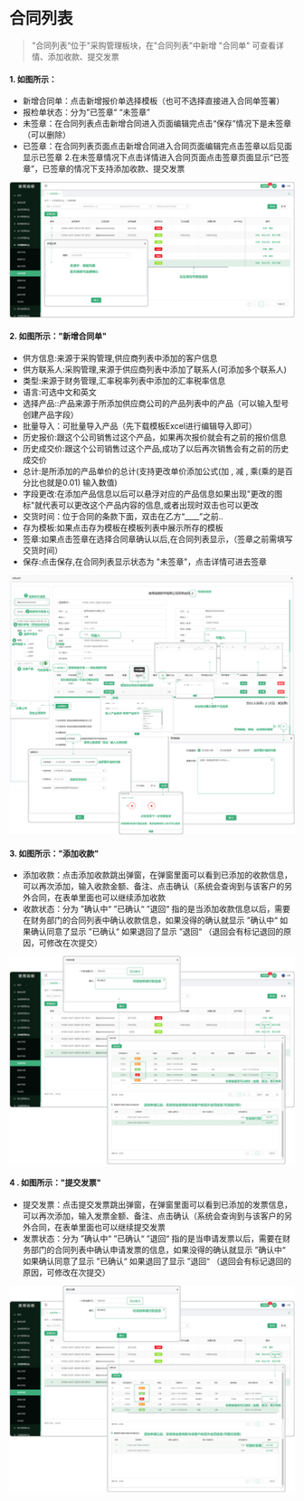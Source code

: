 # 合同列表

> "合同列表“位于"采购管理板块，在"合同列表"中新增 "合同单" 可查看详情、添加收款、提交发票

#### 1. 如图所示：

* 新增合同单：点击新增报价单选择模板（也可不选择直接进入合同单签署）
* 报检单状态：分为”已签章“   “未签章”
* 未签章：在合同列表点击新增合同进入页面编辑完点击“保存”情况下是未签章（可以删除）
* 已签章：在合同列表页面点击新增合同进入合同页面编辑完点击签章以后见面显示已签章 2.在未签章情况下点击详情进入合同页面点击签章页面显示“已签章”，已签章的情况下支持添加收款、提交发票

![如图所示](../file/cg-ht1.png)

#### 2. 如图所示："新增合同单"

* 供方信息:来源于采购管理,供应商列表中添加的客户信息
* 供方联系人:采购管理,来源于供应商列表中添加了联系人(可添加多个联系人)
* 类型:来源于财务管理,汇率税率列表中添加的汇率税率信息
* 语言:可选中文和英文
* 选择产品::产品来源于所添加供应商公司的产品列表中的产品（可以输入型号创建产品字段）
* 批量导入：可批量导入产品（先下载模板Excel进行编辑导入即可）
* 历史报价:跟这个公司销售过这个产品，如果再次报价就会有之前的报价信息
* 历史成交价:跟这个公司销售过这个产品,成功了以后再次销售会有之前的历史成交价
* 总计:是所添加的产品单价的总计(支持更改单价添加公式(加 , 减 , 乘(乘的是百分比也就是0.01) 输入数值)
* 字段更改:在添加产品信息以后可以悬浮对应的产品信息如果出现"更改的图标"就代表可以更改这个产品内容的信息,或者出现时双击也可以更改
* 交货时间：位于合同的条款下面，双击在乙方“____”之前..
* 存为模板:如果点击存为模板在模板列表中展示所存的模板
* 签章:如果点击签章在选择合同章确认以后,在合同列表显示，（签章之前需填写交货时间）
* 保存:点击保存,在合同列表显示状态为 "未签章"，点击详情可进去签章

![如图所示](../file/cg-mblb5.png)

#### 3. 如图所示："添加收款"

* 添加收款：点击添加收款跳出弹窗，在弹窗里面可以看到已添加的收款信息，可以再次添加，输入收款金额、备注、点击确认（系统会查询到与该客户的另外合同，在表单里面也可以继续添加收款
* 收款状态：分为 ”确认中“  ”已确认“   ”退回“ 指的是当添加收款信息以后，需要在财务部门的合同列表中确认收款信息，如果没得的确认就显示 ”确认中“ 如果确认同意了显示 ”已确认“ 如果退回了显示 ”退回“ （退回会有标记退回的原因，可修改在次提交）

![如图所示](../file/cg-ht2.png)


#### 4 . 如图所示："提交发票"


* 提交发票：点击提交发票跳出弹窗，在弹窗里面可以看到已添加的发票信息，可以再次添加，输入发票金额、备注、点击确认（系统会查询到与该客户的另外合同，在表单里面也可以继续提交发票
* 发票状态：分为 ”确认中“  ”已确认“   ”退回“ 指的是当申请发票以后，需要在财务部门的合同列表中确认申请发票的信息，如果没得的确认就显示 ”确认中“ 如果确认同意了显示 ”已确认“ 如果退回了显示 ”退回“ （退回会有标记退回的原因，可修改在次提交）

![如图所示](../file/cg-ht3.png)
